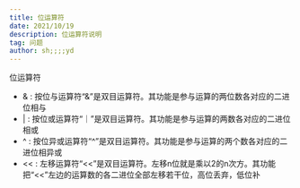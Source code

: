 ```yaml
---
title: 位运算符
date: 2021/10/19
description: 位运算符说明
tag: 问题
author: sh;;;;yd
---
```


位运算符

- & : 按位与运算符“&”是双目运算符。其功能是参与运算的两位数各对应的二进位相与
- | : 按位或运算符“｜”是双目运算符。其功能是参与运算的两数各对应的二进位相或
- ^ : 按位异或运算符“^”是双目运算符。其功能是参与运算的两个数各对应的二进位相异或
- << : 左移运算符“<<”是双目运算符。左移n位就是乘以2的n次方。其功能把“<<”左边的运算数的各二进位全部左移若干位，高位丢弃，低位补
